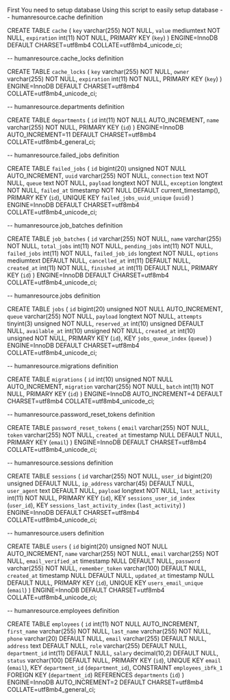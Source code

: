 First You need to setup database
Using this script to easily setup database 
-- humanresource.cache definition

CREATE TABLE `cache` (
  `key` varchar(255) NOT NULL,
  `value` mediumtext NOT NULL,
  `expiration` int(11) NOT NULL,
  PRIMARY KEY (`key`)
) ENGINE=InnoDB DEFAULT CHARSET=utf8mb4 COLLATE=utf8mb4_unicode_ci;


-- humanresource.cache_locks definition

CREATE TABLE `cache_locks` (
  `key` varchar(255) NOT NULL,
  `owner` varchar(255) NOT NULL,
  `expiration` int(11) NOT NULL,
  PRIMARY KEY (`key`)
) ENGINE=InnoDB DEFAULT CHARSET=utf8mb4 COLLATE=utf8mb4_unicode_ci;


-- humanresource.departments definition

CREATE TABLE `departments` (
  `id` int(11) NOT NULL AUTO_INCREMENT,
  `name` varchar(255) NOT NULL,
  PRIMARY KEY (`id`)
) ENGINE=InnoDB AUTO_INCREMENT=11 DEFAULT CHARSET=utf8mb4 COLLATE=utf8mb4_general_ci;


-- humanresource.failed_jobs definition

CREATE TABLE `failed_jobs` (
  `id` bigint(20) unsigned NOT NULL AUTO_INCREMENT,
  `uuid` varchar(255) NOT NULL,
  `connection` text NOT NULL,
  `queue` text NOT NULL,
  `payload` longtext NOT NULL,
  `exception` longtext NOT NULL,
  `failed_at` timestamp NOT NULL DEFAULT current_timestamp(),
  PRIMARY KEY (`id`),
  UNIQUE KEY `failed_jobs_uuid_unique` (`uuid`)
) ENGINE=InnoDB DEFAULT CHARSET=utf8mb4 COLLATE=utf8mb4_unicode_ci;


-- humanresource.job_batches definition

CREATE TABLE `job_batches` (
  `id` varchar(255) NOT NULL,
  `name` varchar(255) NOT NULL,
  `total_jobs` int(11) NOT NULL,
  `pending_jobs` int(11) NOT NULL,
  `failed_jobs` int(11) NOT NULL,
  `failed_job_ids` longtext NOT NULL,
  `options` mediumtext DEFAULT NULL,
  `cancelled_at` int(11) DEFAULT NULL,
  `created_at` int(11) NOT NULL,
  `finished_at` int(11) DEFAULT NULL,
  PRIMARY KEY (`id`)
) ENGINE=InnoDB DEFAULT CHARSET=utf8mb4 COLLATE=utf8mb4_unicode_ci;


-- humanresource.jobs definition

CREATE TABLE `jobs` (
  `id` bigint(20) unsigned NOT NULL AUTO_INCREMENT,
  `queue` varchar(255) NOT NULL,
  `payload` longtext NOT NULL,
  `attempts` tinyint(3) unsigned NOT NULL,
  `reserved_at` int(10) unsigned DEFAULT NULL,
  `available_at` int(10) unsigned NOT NULL,
  `created_at` int(10) unsigned NOT NULL,
  PRIMARY KEY (`id`),
  KEY `jobs_queue_index` (`queue`)
) ENGINE=InnoDB DEFAULT CHARSET=utf8mb4 COLLATE=utf8mb4_unicode_ci;


-- humanresource.migrations definition

CREATE TABLE `migrations` (
  `id` int(10) unsigned NOT NULL AUTO_INCREMENT,
  `migration` varchar(255) NOT NULL,
  `batch` int(11) NOT NULL,
  PRIMARY KEY (`id`)
) ENGINE=InnoDB AUTO_INCREMENT=4 DEFAULT CHARSET=utf8mb4 COLLATE=utf8mb4_unicode_ci;


-- humanresource.password_reset_tokens definition

CREATE TABLE `password_reset_tokens` (
  `email` varchar(255) NOT NULL,
  `token` varchar(255) NOT NULL,
  `created_at` timestamp NULL DEFAULT NULL,
  PRIMARY KEY (`email`)
) ENGINE=InnoDB DEFAULT CHARSET=utf8mb4 COLLATE=utf8mb4_unicode_ci;


-- humanresource.sessions definition

CREATE TABLE `sessions` (
  `id` varchar(255) NOT NULL,
  `user_id` bigint(20) unsigned DEFAULT NULL,
  `ip_address` varchar(45) DEFAULT NULL,
  `user_agent` text DEFAULT NULL,
  `payload` longtext NOT NULL,
  `last_activity` int(11) NOT NULL,
  PRIMARY KEY (`id`),
  KEY `sessions_user_id_index` (`user_id`),
  KEY `sessions_last_activity_index` (`last_activity`)
) ENGINE=InnoDB DEFAULT CHARSET=utf8mb4 COLLATE=utf8mb4_unicode_ci;


-- humanresource.users definition

CREATE TABLE `users` (
  `id` bigint(20) unsigned NOT NULL AUTO_INCREMENT,
  `name` varchar(255) NOT NULL,
  `email` varchar(255) NOT NULL,
  `email_verified_at` timestamp NULL DEFAULT NULL,
  `password` varchar(255) NOT NULL,
  `remember_token` varchar(100) DEFAULT NULL,
  `created_at` timestamp NULL DEFAULT NULL,
  `updated_at` timestamp NULL DEFAULT NULL,
  PRIMARY KEY (`id`),
  UNIQUE KEY `users_email_unique` (`email`)
) ENGINE=InnoDB DEFAULT CHARSET=utf8mb4 COLLATE=utf8mb4_unicode_ci;


-- humanresource.employees definition

CREATE TABLE `employees` (
  `id` int(11) NOT NULL AUTO_INCREMENT,
  `first_name` varchar(255) NOT NULL,
  `last_name` varchar(255) NOT NULL,
  `phone` varchar(20) DEFAULT NULL,
  `email` varchar(255) DEFAULT NULL,
  `address` text DEFAULT NULL,
  `role` varchar(255) DEFAULT NULL,
  `department_id` int(11) DEFAULT NULL,
  `salary` decimal(10,2) DEFAULT NULL,
  `status` varchar(100) DEFAULT NULL,
  PRIMARY KEY (`id`),
  UNIQUE KEY `email` (`email`),
  KEY `department_id` (`department_id`),
  CONSTRAINT `employees_ibfk_1` FOREIGN KEY (`department_id`) REFERENCES `departments` (`id`)
) ENGINE=InnoDB AUTO_INCREMENT=2 DEFAULT CHARSET=utf8mb4 COLLATE=utf8mb4_general_ci;
